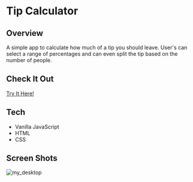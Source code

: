 # Tip Calculator

## Overview
A simple app to calculate how much of a tip you should leave. User's can select a range of percentages and can even split the tip based on the number of people.

## Check It Out
[Try It Here!](https://jeduardorjx.github.io/tip-calculator/)

## Tech 
* Vanilla JavaScript 
* HTML
* CSS

## Screen Shots
![my_desktop](<img width="1440" alt="Screen Shot 2020-03-16 at 8 50 41 PM" src="https://user-images.githubusercontent.com/48504854/76817215-dcdf5c80-67c7-11ea-801c-0370ccbca2f0.png">)